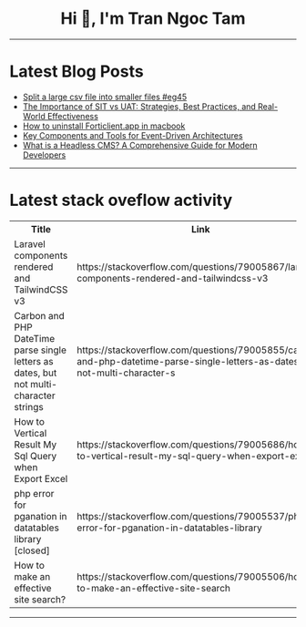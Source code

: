 <h1 align="center">Hi 👋, I'm Tran Ngoc Tam</h1>

---

# Latest Blog Posts 
<!-- BLOG-POST-LIST:START -->
- [Split a large csv file into smaller files #eg45](https://dev.to/esproc_spl/split-a-large-csv-file-into-smaller-files-eg45-8d4)
- [The Importance of SIT vs UAT: Strategies, Best Practices, and Real-World Effectiveness](https://dev.to/keploy/the-importance-of-sit-vs-uat-strategies-best-practices-and-real-world-effectiveness-222l)
- [How to uninstall Forticlient.app in macbook](https://dev.to/04anilr/how-to-uninstall-forticlientapp-in-macbook-1749)
- [Key Components and Tools for Event-Driven Architectures](https://dev.to/axeldlv/key-components-and-tools-for-event-driven-architectures-3ipc)
- [What is a Headless CMS? A Comprehensive Guide for Modern Developers](https://dev.to/wewphosting/what-is-a-headless-cms-a-comprehensive-guide-for-modern-developers-116i)
<!-- BLOG-POST-LIST:END -->

---

# Latest stack oveflow activity
<table>
  <tr><th>Title</th><th>Link</th></tr>
  <!-- STACKOVERFLOW:START --><tr><td>Laravel components rendered and TailwindCSS v3</td><td>https://stackoverflow.com/questions/79005867/laravel-components-rendered-and-tailwindcss-v3</td></tr><tr><td>Carbon and PHP DateTime parse single letters as dates, but not multi-character strings</td><td>https://stackoverflow.com/questions/79005855/carbon-and-php-datetime-parse-single-letters-as-dates-but-not-multi-character-s</td></tr><tr><td>How to Vertical Result My Sql Query when Export Excel</td><td>https://stackoverflow.com/questions/79005686/how-to-vertical-result-my-sql-query-when-export-excel</td></tr><tr><td>php error for pganation in datatables library [closed]</td><td>https://stackoverflow.com/questions/79005537/php-error-for-pganation-in-datatables-library</td></tr><tr><td>How to make an effective site search?</td><td>https://stackoverflow.com/questions/79005506/how-to-make-an-effective-site-search</td></tr><!-- STACKOVERFLOW:END -->
</table>

---


